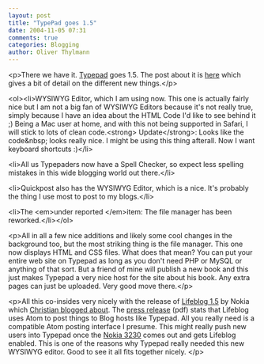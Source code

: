```yaml
---
layout: post
title: "TypePad goes 1.5"
date: 2004-11-05 07:31
comments: true
categories: Blogging
author: Oliver Thylmann
---
```



&lt;p&gt;There we have it. [Typepad](http://www.typepad.com/) goes 1.5. The post about it is [here](https://www.typepad.com/resources/2004/11/rich_text_editi.html) which gives a bit of detail on the different new things.&lt;/p&gt;

&lt;ol&gt;&lt;li&gt;WYSIWYG Editor, which I am using now. This one is actually fairly nice but I am not a big fan of WYSIWYG Editors because it's not really true, simply because I have an idea about the HTML Code I'd like to see behind it ;) Being a Mac user at home, and with this not being supported in Safari, I will stick to lots of clean code.&lt;strong&gt; Update&lt;/strong&gt;: Looks like the code&amp;nbsp; looks really nice. I might be using this thing afterall. Now I want keyboard shortcuts :)&lt;/li&gt;

&lt;li&gt;All us Typepaders now have a Spell Checker, so expect less spelling mistakes in this wide blogging world out there.&lt;/li&gt;

&lt;li&gt;Quickpost also has the WYSIWYG Editor, which is a nice. It's probably the thing I use most to post to my blogs.&lt;/li&gt;

&lt;li&gt;The &lt;em&gt;under reported &lt;/em&gt;item: The file manager has been reworked.&lt;/li&gt;&lt;/ol&gt;

&lt;p&gt;All in all a few nice additions and likely some cool changes in the background too, but the most striking thing is the file manager. This one now displays HTML and CSS files. What does that mean? You can put your entire web site on Typepad as long as you don't need PHP or MySQL or anything of that sort. But a friend of mine will publish a new book and this just makes Typepad a very nice host for the site about his book. Any extra pages can just be uploaded. Very good move there.&lt;/p&gt;

&lt;p&gt;All this co-insides very nicely with the release of [Lifeblog 1.5](http://www.nokia.com/nokia/0,1522,,00.html?orig=/lifeblog) by Nokia which [Christian blogged about](http://www.christianlindholm.com/christianlindholm/2004/11/lifeblog_15_is_.html). The [press release](http://www.nokia.com/aboutnokia/press/nmc2004/pressreleases/Nokia_Lifeblog.pdf) (pdf) stats that Lifeblog uses Atom to post things to Blog hosts like Typepad. All you really need is a compatible Atom posting interface I presume. This might really push new users into Typepad once the [Nokia 3230](http://www.nokia.com/nokia/0,,65362,00.html) comes out and gets Lifeblog enabled. This is one of the reasons why Typepad really needed this new WYSIWYG editor. Good to see it all fits together nicely. &lt;/p&gt;


